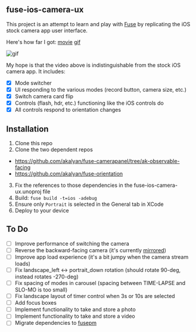## fuse-ios-camera-ux

This project is an attempt to learn and play with  [Fuse](http://www.fusetools.com/) by replicating the iOS stock camera app user interface.

Here's how far I got: [movie](./docs/fuse-ios-camera-ux-720p.mov) [gif](./docs/fuse-ios-camera-ux.gif)

![gif](./docs/fuse-ios-camera-ux.gif "preview")

My hope is that the video above is indistinguishable from the stock iOS camera app. It includes:
- [x] Mode switcher
- [x] UI responding to the various modes (record button, camera size, etc.)
- [x] Switch camera card flip
- [x] Controls (flash, hdr, etc.) functioning like the iOS controls do
- [x] All controls respond to orientation changes

## Installation

1. Clone this repo
2. Clone the two dependent repos
  - https://github.com/akalyan/fuse-camerapanel/tree/ak-observable-facing
  - https://github.com/akalyan/fuse-orientation
3. Fix the references to those dependencies in the fuse-ios-camera-ux.unoproj file
4. Build: `fuse build -t=ios -adebug`
5. Ensure only `Portrait` is selected in the General tab in XCode
6. Deploy to your device

## To Do

- [ ] Improve performance of switching the camera
- [ ] Reverse the backward-facing camera (it's currently [mirrored](https://github.com/bolav/fuse-camerapanel/issues/6))
- [ ] Improve app load experience (it's a bit jumpy when the camera stream loads)
- [ ] Fix landscape_left <-> portrait_down rotation (should rotate 90-deg, instead rotates -270-deg)
- [ ] Fix spacing of modes in carousel (spacing between TIME-LAPSE and SLO-MO is too small)
- [ ] Fix landscape layout of timer control when 3s or 10s are selected
- [ ] Add focus boxes
- [ ] Implement functionality to take and store a photo
- [ ] Implement functionality to take and store a video
- [ ] Migrate dependencies to [fusepm](https://github.com/bolav/fusepm)

